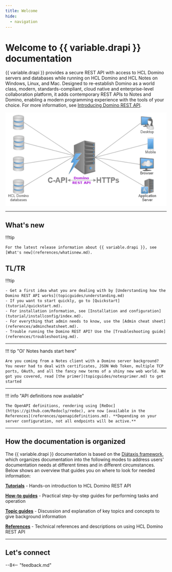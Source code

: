 ```yaml
---
title: Welcome
hide:
  - navigation
---
```


# Welcome to {{ variable.drapi }} documentation

{{ variable.drapi }} provides a secure REST API with access to HCL Domino servers and databases while running on HCL Domino and HCL Notes on Windows, Linux, and Mac. Designed to re-establish Domino as a world class, modern, standards-compliant, cloud native and enterprise-level collaboration platform, it adds contemporary REST APIs to Notes and Domino, enabling a modern programming experience with the tools of your choice. For more information, see [Introducing Domino REST API](topicguides/introducingrestapi.md).

![Domino REST API](assets/images/svg/DominoKeepAPI.svg)

---

## What's new

!!!tip

    For the latest release information about {{ variable.drapi }}, see [What's new](references/whatisnew.md).

## TL/TR

!!!tip

    - Get a first idea what you are dealing with by [Understanding how the Domino REST API works](topicguides/understanding.md)
    - If you want to start quickly, go to [Quickstart](tutorial/quickstart.md).
    - For installation information, see [Installation and configuration](tutorial/installconfig/index.md).
    - For everything that admin needs to know, use the [Admin cheat sheet](references/admincheatsheet.md).
    - Trouble running the Domino REST API? Use the [Troubleshooting guide](references/troubleshooting.md).

---
!!! tip "Ol' Notes hands start here"

    Are you coming from a Notes client with a Domino server background? You never had to deal with certificates, JSON Web Token, multiple TCP ports, OAuth, and all the fancy new terms of a shiny new web world. We got you covered, read [the primer](topicguides/notesprimer.md) to get started
    
---
!!! info "API definitions now available"

    The OpenAPI definitions, rendering using [ReDoc](https://github.com/Redocly/redoc), are now [available in the References](references/openapidefinitions.md). **Depending on your server configuration, not all endpoints will be active.**

---

## How the documentation is organized

The {{ variable.drapi }} documentation is based on the [Diátaxis framework](https://diataxis.fr/), which organizes documentation into the following modes to address users' documentation needs at different times and in different circumstances. Below shows an overview that guides you on where to look for needed information:

**[Tutorials](tutorial/index.md)** - Hands-on introduction to HCL Domino REST API

**[How-to guides](howto/index.md)** - Practical step-by-step guides for performing tasks and operation

**[Topic guides](topicguides/index.md)** - Discussion and explanation of key topics and concepts to give background information

**[References](references/index.md)** - Technical references and descriptions on using HCL Domino REST API

---

## Let's connect

--8<-- "feedback.md"
